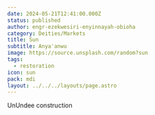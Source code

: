 ```yaml
---
date: 2024-05-21T12:41:00.000Z
status: published
author: engr-ezekwesiri-enyinnayah-obioha
category: Deities/Markets
title: Sun
subtitle: Anya'anwu
image: https://source.unsplash.com/random?sun
tags:
  - restoration
icon: sun
pack: mdi
layout: ../../../layouts/page.astro
---
```

UnUndee construction
